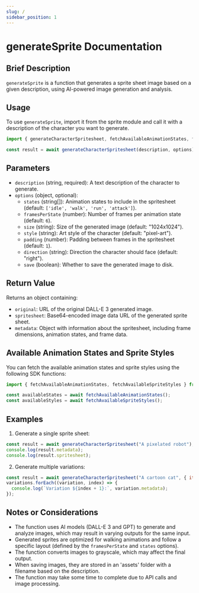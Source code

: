 ```yaml
---
slug: /
sidebar_position: 1
---
```


# generateSprite Documentation

## Brief Description
`generateSprite` is a function that generates a sprite sheet image based on a given description, using AI-powered image generation and analysis.

## Usage
To use `generateSprite`, import it from the sprite module and call it with a description of the character you want to generate.

```javascript
import { generateCharacterSpritesheet, fetchAvailableAnimationStates, fetchAvailableSpriteStyles } from './path/to/sprite/module';

const result = await generateCharacterSpritesheet(description, options);
```

## Parameters
- `description` (string, required): A text description of the character to generate.
- `options` (object, optional):
  - `states` (string[]): Animation states to include in the spritesheet (default: `['idle', 'walk', 'run', 'attack']`).
  - `framesPerState` (number): Number of frames per animation state (default: `6`).
  - `size` (string): Size of the generated image (default: "1024x1024").
  - `style` (string): Art style of the character (default: "pixel-art").
  - `padding` (number): Padding between frames in the spritesheet (default: `1`).
  - `direction` (string): Direction the character should face (default: "right").
  - `save` (boolean): Whether to save the generated image to disk.

## Return Value
Returns an object containing:
- `original`: URL of the original DALL-E 3 generated image.
- `spritesheet`: Base64-encoded image data URL of the generated sprite sheet.
- `metadata`: Object with information about the spritesheet, including frame dimensions, animation states, and frame data.

## Available Animation States and Sprite Styles
You can fetch the available animation states and sprite styles using the following SDK functions:

```javascript
import { fetchAvailableAnimationStates, fetchAvailableSpriteStyles } from './path/to/sprite/module';

const availableStates = await fetchAvailableAnimationStates();
const availableStyles = await fetchAvailableSpriteStyles();
```

## Examples

1. Generate a single sprite sheet:
```javascript
const result = await generateCharacterSpritesheet("A pixelated robot");
console.log(result.metadata);
console.log(result.spritesheet);
```

2. Generate multiple variations:
```javascript
const result = await generateCharacterSpritesheet("A cartoon cat", { iterations: 3 });
variations.forEach((variation, index) => {
  console.log(`Variation ${index + 1}:`, variation.metadata);
});
```

## Notes or Considerations
- The function uses AI models (DALL-E 3 and GPT) to generate and analyze images, which may result in varying outputs for the same input.
- Generated sprites are optimized for walking animations and follow a specific layout (defined by the `framesPerState` and `states` options).
- The function converts images to grayscale, which may affect the final output.
- When saving images, they are stored in an 'assets' folder with a filename based on the description.
- The function may take some time to complete due to API calls and image processing.
